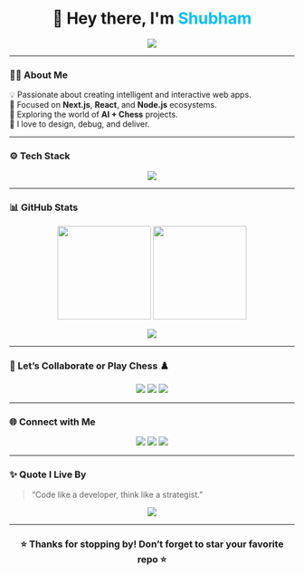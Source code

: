 <!-- 🌟 Shubham's GitHub Profile README 🌟 -->

<h1 align="center">👋 Hey there, I'm <span style="color:#00BFFF;">Shubham</span></h1>

<p align="center">
  <img src="https://readme-typing-svg.herokuapp.com?font=Fira+Code&size=25&pause=1000&color=00BFFF&center=true&vCenter=true&width=435&lines=Full+Stack+Developer;Open+Source+Enthusiast;Chess+Player+%7C+Thinker;Always+Learning+New+Things!"/>
</p>

---

### 🧑‍💻 About Me  
💡 Passionate about creating intelligent and interactive web apps.  
🎯 Focused on **Next.js**, **React**, and **Node.js** ecosystems.  
🚀 Exploring the world of **AI + Chess** projects.  
🧩 I love to design, debug, and deliver.  

---

### ⚙️ Tech Stack  

<p align="center">
  <img src="https://skillicons.dev/icons?i=js,ts,react,nextjs,nodejs,express,mongodb,python,html,css,tailwind,git,github,vscode" />
</p>

---

### 📊 GitHub Stats  

<p align="center">
  <img src="https://github-readme-stats.vercel.app/api?username=Zowom&show_icons=true&theme=tokyonight" height="165px"/>
  <img src="https://github-readme-streak-stats.herokuapp.com/?user=Zowom&theme=tokyonight" height="165px"/>
</p>

<p align="center">
  <img src="https://github-readme-activity-graph.vercel.app/graph?username=Zowom&theme=react-dark&hide_border=true&area=true" />
</p>

---

### 🤝 Let’s Collaborate or Play Chess ♟️  

<p align="center">
  <a href="https://github.com/Zowom"><img src="https://img.shields.io/badge/💼_Work_with_Me-blue?style=for-the-badge&logo=github" /></a>
  <a href="https://lichess.org/@/Wombia"><img src="https://img.shields.io/badge/♟️_Play_on_Lichess-black?style=for-the-badge&logo=lichess" /></a>
  <a href="https://chess.com/member/YourChessComUsername"><img src="https://img.shields.io/badge/♚_Challenge_me_on_Chess.com-green?style=for-the-badge&logo=chess.com" /></a>
</p>

---

### 🌐 Connect with Me  

<p align="center">
  <a href="mailto:your-email@example.com"><img src="https://img.shields.io/badge/Email-Me-orange?style=for-the-badge&logo=gmail" /></a>
  <a href="https://github.com/Zowom"><img src="https://img.shields.io/badge/GitHub-Profile-black?style=for-the-badge&logo=github" /></a>
  <a href="https://www.linkedin.com/in/your-linkedin"><img src="https://img.shields.io/badge/LinkedIn-Connect-blue?style=for-the-badge&logo=linkedin" /></a>
</p>

---

### ✨ Quote I Live By  
> “Code like a developer, think like a strategist.”

<p align="center">
  <img src="https://github.com/Zowom/Zowom/blob/output/github-contribution-grid-snake.svg" />
</p>

---

<h3 align="center">⭐ Thanks for stopping by! Don’t forget to star your favorite repo ⭐</h3>
